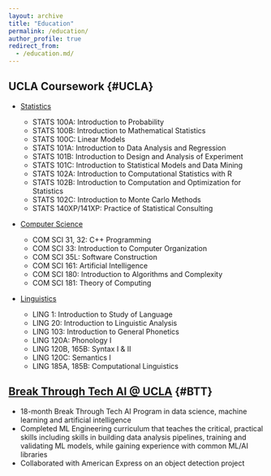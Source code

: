 ```yaml
---
layout: archive
title: "Education"
permalink: /education/
author_profile: true
redirect_from: 
  - /education.md/
---
```

## UCLA Coursework {#UCLA}  
- [Statistics](https://registrar.ucla.edu/academics/course-descriptions?search=statistics)  
    - STATS 100A: Introduction to Probability  
    - STATS 100B: Introduction to Mathematical Statistics  
    - STATS 100C: Linear Models  
    - STATS 101A: Introduction to Data Analysis and Regression  
    - STATS 101B: Introduction to Design and Analysis of Experiment  
    - STATS 101C: Introduction to Statistical Models and Data Mining  
    - STATS 102A: Introduction to Computational Statistics with R  
    - STATS 102B: Introduction to Computation and Optimization for Statistics  
    - STATS 102C: Introduction to Monte Carlo Methods  
    - STATS 140XP/141XP: Practice of Statistical Consulting  

- [Computer Science](https://registrar.ucla.edu/academics/course-descriptions?search=COM%20SCI)  
    - COM SCI 31, 32: C++ Programming  
    - COM SCI 33: Introduction to Computer Organization  
    - COM SCI 35L: Software Construction  
    - COM SCI 161: Artificial Intelligence  
    - COM SCI 180: Introduction to Algorithms and Complexity  
    - COM SCI 181: Theory of Computing  

- [Linguistics](https://registrar.ucla.edu/academics/course-descriptions?search=LING)  
    - LING 1: Introduction to Study of Language  
    - LING 20: Introduction to Linguistic Analysis  
    - LING 103: Introduction to General Phonetics  
    - LING 120A: Phonology I  
    - LING 120B, 165B: Syntax I & II  
    - LING 120C: Semantics I  
    - LING 185A, 185B: Computational Linguistics  

## [Break Through Tech AI @ UCLA](https://samueli.ucla.edu/breakthroughtech-ai-losangeles/) {#BTT} 
- 18-month Break Through Tech AI Program in data science, machine learning and artificial intelligence  
- Completed ML Engineering curriculum that teaches the critical, practical skills including skills in building data analysis pipelines, training and validating ML models, while gaining experience with common ML/AI libraries
- Collaborated with American Express on an object detection project

